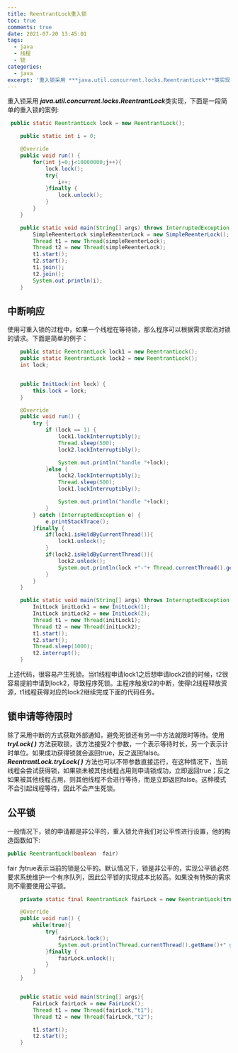 ```yaml
---
title: ReentrantLock重入锁
toc: true
comments: true
date: 2021-07-20 13:45:01
tags:
  - java
  - 线程
  - 锁
categories:
  - java
excerpt: '重入锁采用 ***java.util.concurrent.locks.ReentrantLock***类实现...'  
---
```




<!-- toc -->



重入锁采用 ***java.util.concurrent.locks.ReentrantLock***类实现，下面是一段简单的重入锁的案例:

```java
 public static ReentrantLock lock = new ReentrantLock();

    public static int i = 0;

    @Override
    public void run() {
        for(int j=0;j<10000000;j++){
            lock.lock();
            try{
                i++;
            }finally {
                lock.unlock();
            }
        }
    }

    public static void main(String[] args) throws InterruptedException {
        SimpleReenterLock simpleReenterLock = new SimpleReenterLock();
        Thread t1 = new Thread(simpleReenterLock);
        Thread t2 = new Thread(simpleReenterLock);
        t1.start();
        t2.start();
        t1.join();
        t2.join();
        System.out.println(i);
    }

```

## 中断响应

使用可重入锁的过程中，如果一个线程在等待锁，那么程序可以根据需求取消对锁的请求。下面是简单的例子：

```java
	public static ReentrantLock lock1 = new ReentrantLock();
    public static ReentrantLock lock2 = new ReentrantLock();
    int lock;


    public InitLock(int lock) {
        this.lock = lock;
    }

    @Override
    public void run() {
        try {
            if (lock == 1) {
                lock1.lockInterruptibly();
                Thread.sleep(500);
                lock2.lockInterruptibly();

                System.out.println("handle "+lock);
            }else {
                lock2.lockInterruptibly();
                Thread.sleep(500);
                lock1.lockInterruptibly();

                System.out.println("handle "+lock);
            }
        } catch (InterruptedException e) {
            e.printStackTrace();
        }finally {
            if(lock1.isHeldByCurrentThread()){
                lock1.unlock();
            }
            if(lock2.isHeldByCurrentThread()){
                lock2.unlock();
                System.out.println(lock +"-"+ Thread.currentThread().getId() + ": thread exit!");
            }
        }
    }

    public static void main(String[] args) throws InterruptedException {
        InitLock initLock1 = new InitLock(1);
        InitLock initLock2 = new InitLock(2);
        Thread t1 = new Thread(initLock1);
        Thread t2 = new Thread(initLock2);
        t1.start();
        t2.start();
        Thread.sleep(1000);
        t2.interrupt();
    }
```

上述代码，很容易产生死锁。当t1线程申请lock1之后想申请lock2锁的时候，t2很容易提前申请到lock2，导致程序死锁。主程序触发t2的中断，使得t2线程释放资源，t1线程获得对应的lock2继续完成下面的代码任务。

## 锁申请等待限时

除了采用中断的方式获取外部通知，避免死锁还有另一中方法就限时等待。使用 ***tryLock( )*** 方法获取锁，该方法接受2个参数，一个表示等待时长，另一个表示计时单位。如果成功获得锁就会返回true，反之返回false。  ***ReentrantLock.tryLock( )*** 方法也可以不带参数直接运行，在这种情况下，当前线程会尝试获得锁，如果锁未被其他线程占用则申请锁成功，立即返回true；反之如果被其他线程占用，则其他线程不会进行等待，而是立即返回false。这种模式不会引起线程等待，因此不会产生死锁。

## 公平锁

一般情况下，锁的申请都是非公平的，重入锁允许我们对公平性进行设置，他的构造函数如下:

```java
public ReentrantLock(boolean  fair)
```

fair 为true表示当前的锁是公平的。默认情况下，锁是非公平的，实现公平锁必然要求系统维护一个有序队列，因此公平锁的实现成本比较高。如果没有特殊的需求则不需要使用公平锁。

```java
    private static final ReentrantLock fairLock = new ReentrantLock(true);

    @Override
    public void run() {
        while(true){
            try{
                fairLock.lock();
                System.out.println(Thread.currentThread().getName()+" get the lock");
            }finally {
                fairLock.unlock();
            }
        }
    }


    public static void main(String[] args){
        FairLock fairLock = new FairLock();
        Thread t1 = new Thread(fairLock,"t1");
        Thread t2 = new Thread(fairLock,"t2");

        t1.start();
        t2.start();
    }
```



